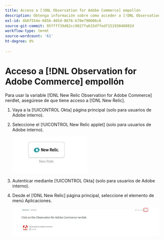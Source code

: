```yaml
---
title: Acceso a [!DNL Observation for Adobe Commerce] empollón
description: Obtenga información sobre cómo acceder a [!DNL Observation for Adobe Commerce] nerdlet.
exl-id: 4b6f554e-685b-465d-8676-b70e790606c6
source-git-commit: 95ffff39d82cc9027fa633dffedf15193040802d
workflow-type: tm+mt
source-wordcount: '61'
ht-degree: 0%

---
```


# Acceso a [!DNL Observation for Adobe Commerce] empollón

Para usar la variable [!DNL New Relic Observation for Adobe Commerce] nerdlet, asegúrese de que tiene acceso a [!DNL New Relic].

1. Vaya a la [!UICONTROL Okta] página principal (solo para usuarios de Adobe interno).
1. Seleccione el [!UICONTROL New Relic applet] (solo para usuarios de Adobe interno).

   ![applet de New Relic](../../assets/tools/observation-for-adobe-commerce/new-relic-applet.jpeg)

1. Autenticar mediante [!UICONTROL Okta] (solo para usuarios de Adobe interno).
1. Desde el [!DNL New Relic] página principal, seleccione el elemento de menú Aplicaciones.

   ![Página de inicio de New Relic](../../assets/tools/observation-for-adobe-commerce/new-relic-homepage.jpeg)

